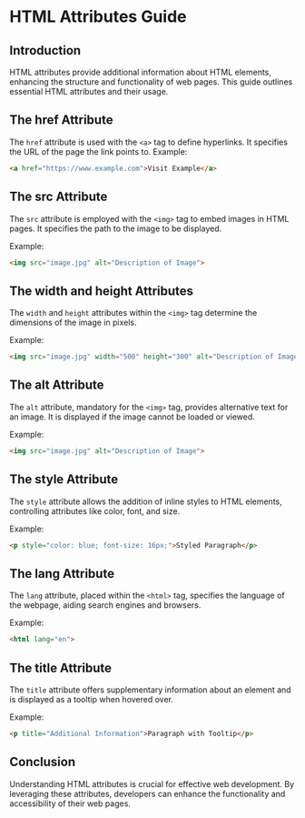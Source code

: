 # HTML Attributes Guide
## Introduction
HTML attributes provide additional information about HTML elements, enhancing the structure and functionality of web pages. This guide outlines essential HTML attributes and their usage.
## The href Attribute
The `href` attribute is used with the `<a>` tag to define hyperlinks. It specifies the URL of the page the link points to.
Example:
```html
<a href="https://www.example.com">Visit Example</a>
```

## The src Attribute
The `src` attribute is employed with the `<img>` tag to embed images in HTML pages. It specifies the path to the image to be displayed.

Example:
```html
<img src="image.jpg" alt="Description of Image">
```

## The width and height Attributes
The `width` and `height` attributes within the `<img>` tag determine the dimensions of the image in pixels.

Example:
```html
<img src="image.jpg" width="500" height="300" alt="Description of Image">
```

## The alt Attribute
The `alt` attribute, mandatory for the `<img>` tag, provides alternative text for an image. It is displayed if the image cannot be loaded or viewed.

Example:
```html
<img src="image.jpg" alt="Description of Image">
```

## The style Attribute
The `style` attribute allows the addition of inline styles to HTML elements, controlling attributes like color, font, and size.

Example:
```html
<p style="color: blue; font-size: 16px;">Styled Paragraph</p>
```

## The lang Attribute
The `lang` attribute, placed within the `<html>` tag, specifies the language of the webpage, aiding search engines and browsers.

Example:
```html
<html lang="en">
```

## The title Attribute
The `title` attribute offers supplementary information about an element and is displayed as a tooltip when hovered over.

Example:
```html
<p title="Additional Information">Paragraph with Tooltip</p>
```

## Conclusion
Understanding HTML attributes is crucial for effective web development. By leveraging these attributes, developers can enhance the functionality and accessibility of their web pages.
